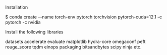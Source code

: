 Installation

$ conda create --name torch-env pytorch torchvision pytorch-cuda=12.1 -c pytorch -c nvidia


Install the following libraries 

datasets
accelerate
evaluate
matplotlib
hydra-core
omegaconf
peft
rouge_score
tqdm
einops
packaging
bitsandbytes
scipy
ninja
etc. 
